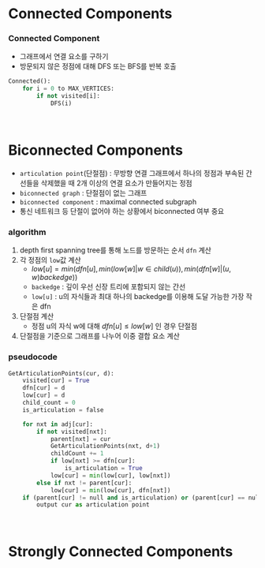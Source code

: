 # Connected Components
### Connected Component
* 그래프에서 연결 요소를 구하기
* 방문되지 않은 정점에 대해 DFS 또는 BFS를 반복 호출

```python
Connected():
    for i = 0 to MAX_VERTICES:
        if not visited[i]:
            DFS(i)
```
<br/>

# Biconnected Components
* `articulation point`(단절점) : 무방향 연결 그래프에서 하나의 정점과 부속된 간선들을 삭제했을 때 2개 이상의 연결 요소가 만들어지는 정점
* `biconnected graph` : 단절점이 없는 그래프
* `biconnected component` : maximal connected subgraph
* 통신 네트워크 등 단절이 없어야 하는 상황에서 biconnected 여부 중요

### algorithm
1. depth first spanning tree를 통해 노드를 방문하는 순서 `dfn` 계산
2. 각 정점의 `low`값 계산
    * $low[u] = min(dfn[u], min(low[w]|w \in child(u)), min(dfn[w]|(u,w) backedge))$
    * `backedge` : 깊이 우선 신장 트리에 포함되지 않는 간선
    * `low[u]` : u의 자식들과 최대 하나의 backedge를 이용해 도달 가능한 가장 작은 dfn
3. 단절점 계산
    * 정점 u의 자식 w에 대해 $dfn[u] \le low[w]$ 인 경우 단절점
4. 단절점을 기준으로 그래프를 나누어 이중 결합 요소 계산

### pseudocode
```python
GetArticulationPoints(cur, d):
    visited[cur] = True
    dfn[cur] = d
    low[cur] = d
    child_count = 0
    is_articulation = false

    for nxt in adj[cur]:
        if not visited[nxt]:
            parent[nxt] = cur
            GetArticulationPoints(nxt, d+1)
            childCount += 1
            if low[nxt] >= dfn[cur]:
                is_articulation = True
            low[cur] = min(low[cur], low[nxt])
        else if nxt != parent[cur]:
            low[cur] = min(low[cur], dfn[nxt])
    if (parent[cur] != null and is_articulation) or (parent[cur] == null and child_count > 1):
        output cur as articulation point
```

<br/>

# Strongly Connected Components